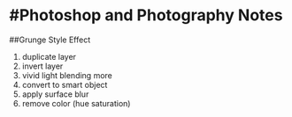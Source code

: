 #Photoshop and Photography Notes
===============================


##Grunge Style Effect

1. duplicate layer
2. invert layer
3. vivid light blending more
4. convert to smart object
5. apply surface blur
6. remove color (hue saturation)